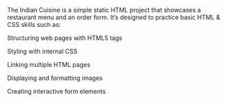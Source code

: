 The Indian Cuisine is a simple static HTML project that showcases a restaurant menu and an order form.
It’s designed to practice basic HTML & CSS skills such as:

  Structuring web pages with HTML5 tags

  Styling with internal CSS

  Linking multiple HTML pages

  Displaying and formatting images

  Creating interactive form elements


